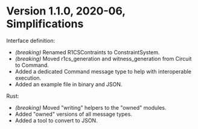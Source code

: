 # Version 1.1.0, 2020-06, Simplifications

Interface definition:
- *(breaking)* Renamed R1CSContraints to ConstraintSystem.
- *(breaking)* Moved r1cs_generation and witness_generation from Circuit to Command.
- Added a dedicated Command message type to help with interoperable execution.
- Added an example file in binary and JSON.

Rust:
- *(breaking)* Moved "writing" helpers to the "owned" modules.
- Added "owned" versions of all message types.
- Added a tool to convert to JSON.
